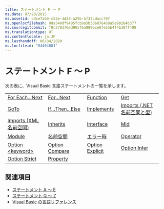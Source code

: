 ```yaml
---
title: ステートメント F ～ P
ms.date: 07/20/2015
ms.assetid: cdce7ab0-c52e-4d33-a29b-bf32cdacc79f
ms.openlocfilehash: 0da540df9485fcb9a5b386d76488a5e99264b377
ms.sourcegitcommit: f8c270376ed905f6a8896ce0fe25b4f4b38ff498
ms.translationtype: HT
ms.contentlocale: ja-JP
ms.lasthandoff: 06/04/2020
ms.locfileid: "84404681"
---
```

# <a name="f-p-statements"></a>ステートメント F ～ P
次の表に、Visual Basic 言語ステートメントの一覧を示します。  
  
|||||  
|---|---|---|---|  
|[For Each...Next](for-each-next-statement.md)|[For...Next](for-next-statement.md)|[Function](function-statement.md)|[Get](get-statement.md)|  
|[GoTo](goto-statement.md)|[If...Then...Else](if-then-else-statement.md)|[Implements](implements-statement.md)|[Imports (.NET 名前空間と型)](imports-statement-net-namespace-and-type.md)|  
|[Imports (XML 名前空間)](imports-statement-xml-namespace.md)|[Inherits](inherits-statement.md)|[Interface](interface-statement.md)|[Mid](mid-statement.md)|  
|[Module](module-statement.md)|[名前空間](namespace-statement.md)|[エラー時](on-error-statement.md)|[Operator](operator-statement.md)|  
|[Option \<keyword>](option-keyword-statement.md)|[Option Compare](option-compare-statement.md)|[Option Explicit](option-explicit-statement.md)|[Option Infer](option-infer-statement.md)|  
|[Option Strict](option-strict-statement.md)|[Property](property-statement.md)|||  
  
## <a name="see-also"></a>関連項目

- [ステートメント A ～ E](a-e-statements.md)
- [ステートメント Q ～ Z](q-z-statements.md)
- [Visual Basic の言語リファレンス](../index.md)

